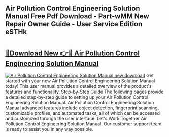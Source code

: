 ## Air Pollution Control Engineering Solution Manual Free Pdf Download - Part-wMM New Repair Owner Guide - User Service Edition eSTHk

# <h2><a href="http://bc52010.oget.top/?id=Air+Pollution+Control+Engineering+Solution+Manual">🔗Download New 👉🔴 Air Pollution Control Engineering Solution Manual</a></h2>

[![Air Pollution Control Engineering Solution Manual new download](https://i.imgur.com/5g1atiW.png)](http://bc52010.oget.top/?id=Air+Pollution+Control+Engineering+Solution+Manual)
Get started with your new Air Pollution Control Engineering Solution Manual today! This user manual provides a detailed overview of the product's features and functionality. Step-by-Step Guide The following pages provide a detailed step-by-step guide to setting up your Air Pollution Control Engineering Solution Manual. Air Pollution Control Engineering Solution Manual advanced features include object detection, fingerprint scanning, customizable profiles, and automated tasks, all of which can be accessed and customized through the user interface. Let's Work Together Air Pollution Control Engineering Solution Manual. Our customer support team is ready to assist you in any way possible.
